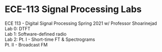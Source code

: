 # ECE-113 Signal Processing Labs
ECE 113 - Digital Signal Processing
Spring 2021 w/ Professor Shoarinejad<br />
Lab 0: DTFT<br />
Lab 1: Software-defined radio<br />
Lab 2: Pt. I  - Short-time FT & Spectrograms<br />
       Pt. II - Broadcast FM<br />
